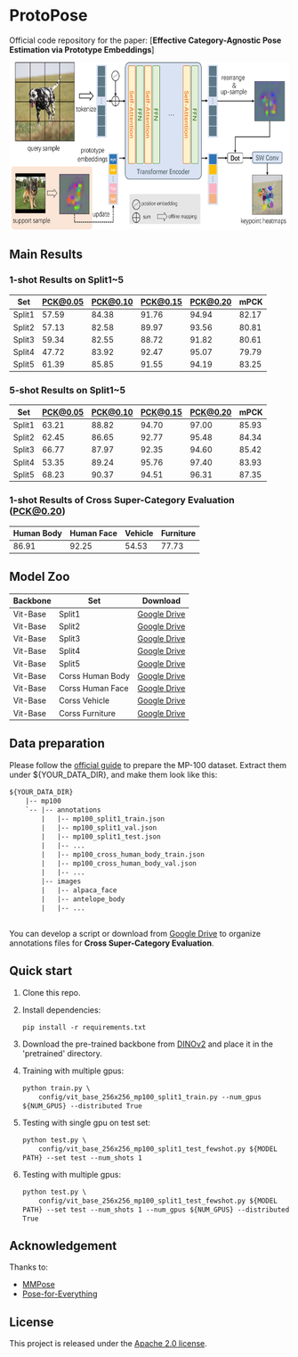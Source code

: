 # ProtoPose
Official code repository for the paper: 
[**Effective Category-Agnostic Pose Estimation via Prototype Embeddings**]

<p align="left"><img src="assets/arch.png" width = "650" height = "300"></p>

## Main Results
### 1-shot Results on Split1~5
|Set   |PCK@0.05|PCK@0.10|PCK@0.15|PCK@0.20|mPCK |
|------|--------|--------|--------|--------|-----|
|Split1|57.59   |84.38   |91.76   |94.94   |82.17|
|Split2|57.13   |82.58   |89.97   |93.56   |80.81|
|Split3|59.34   |82.55   |88.72   |91.82   |80.61|
|Split4|47.72   |83.92   |92.47   |95.07   |79.79|
|Split5|61.39   |85.85   |91.55   |94.19   |83.25|

### 5-shot Results on Split1~5
|Set   |PCK@0.05|PCK@0.10|PCK@0.15|PCK@0.20|mPCK |
|------|--------|--------|--------|--------|-----|
|Split1|63.21   |88.82   |94.70   |97.00   |85.93|
|Split2|62.45   |86.65   |92.77   |95.48   |84.34|
|Split3|66.77   |87.97   |92.35   |94.60   |85.42|
|Split4|53.35   |89.24   |95.76   |97.40   |83.93|
|Split5|68.23   |90.37   |94.51   |96.31   |87.35|


### 1-shot Results of Cross Super-Category Evaluation (PCK@0.20)
| Human Body | Human Face | Vehicle |Furniture|
|------------|------------|---------|---------|
| 86.91      | 92.25      | 54.53   | 	77.73  |

## Model Zoo
| Backbone | Set              | Download                                                                                              |
|----------|------------------|-------------------------------------------------------------------------------------------------------|
| Vit-Base | Split1           | [Google Drive](https://drive.google.com/file/d/1V25tVkoQpyTPP066viS_o_KVmY1guXVo/view?usp=sharing)    |
| Vit-Base | Split2           | [Google Drive](https://drive.google.com/file/d/1YGRZ5EQqc0jcP_XhYSMfIK0NzgCyoYHI/view?usp=sharing)    |
| Vit-Base | Split3           | [Google Drive](https://drive.google.com/file/d/1QwYrd9PftdfFdvmF9a8WhwBznZ6yXGml/view?usp=sharing)    |
| Vit-Base | Split4           | [Google Drive](https://drive.google.com/file/d/1Sw24usciUREMioNtNlX80hYHmNQayr7r/view?usp=sharing)    |
| Vit-Base | Split5           | [Google Drive](https://drive.google.com/file/d/1_eD4W5Cx-wrSTuZYxuiLMqzARdA8m0M7/view?usp=sharing)    |
| Vit-Base | Corss Human Body | [Google Drive](https://drive.google.com/file/d/1mdM8nzOgZMTiwjn-w_tdN-xa0grqtZVG/view?usp=drive_link) |
| Vit-Base | Corss Human Face | [Google Drive](https://drive.google.com/file/d/1AsmD4lYe6IrPnzh6uS_KZ22p32wBnDIU/view?usp=sharing)    |
| Vit-Base | Corss Vehicle    | [Google Drive](https://drive.google.com/file/d/1-oZs4m4Oo0N2MMwuUeRDJwTX2j80Gini/view?usp=sharing)    |
| Vit-Base | Corss Furniture  | [Google Drive](https://drive.google.com/file/d/1_svl6zQp8UEXp4mwm4pQP6kavZSlW1DP/view?usp=drive_link) |

## Data preparation
Please follow the [official guide](https://github.com/luminxu/Pose-for-Everything) to prepare the MP-100 dataset.
Extract them under ${YOUR_DATA_DIR}, and make them look like this:
```
${YOUR_DATA_DIR}
    |-- mp100
    `-- |-- annotations
        |   |-- mp100_split1_train.json
        |   |-- mp100_split1_val.json
        |   |-- mp100_split1_test.json
        |   |-- ...
        |   |-- mp100_cross_human_body_train.json
        |   |-- mp100_cross_human_body_val.json
        |   |-- ...
        |-- images
        |   |-- alpaca_face
        |   |-- antelope_body
        |   |-- ...
            
```
You can develop a script or download from [Google Drive](https://drive.google.com/file/d/1fH44eMxfdKRjCDNwymvLyMTbb8EiPwBW/view?usp=sharing) to organize annotations files for **Cross Super-Category Evaluation**.

## Quick start
1. Clone this repo.
2. Install dependencies:
   ```
   pip install -r requirements.txt
   ```
3. Download the pre-trained backbone from [DINOv2](https://github.com/facebookresearch/dinov2/tree/main) and place it in the 'pretrained' directory.
4. Training with multiple gpus:

    ```
    python train.py \
        config/vit_base_256x256_mp100_split1_train.py --num_gpus ${NUM_GPUS} --distributed True
    ```
5. Testing with single gpu on test set:

    ```
    python test.py \
        config/vit_base_256x256_mp100_split1_test_fewshot.py ${MODEL PATH} --set test --num_shots 1
    ```    
6. Testing with multiple gpus:

    ```
    python test.py \
        config/vit_base_256x256_mp100_split1_test_fewshot.py ${MODEL PATH} --set test --num_shots 1 --num_gpus ${NUM_GPUS} --distributed True
    ```

## Acknowledgement

Thanks to:

- [MMPose](https://github.com/open-mmlab/mmpose)
- [Pose-for-Everything](https://github.com/luminxu/Pose-for-Everything)

## License

This project is released under the [Apache 2.0 license](LICENSE).
